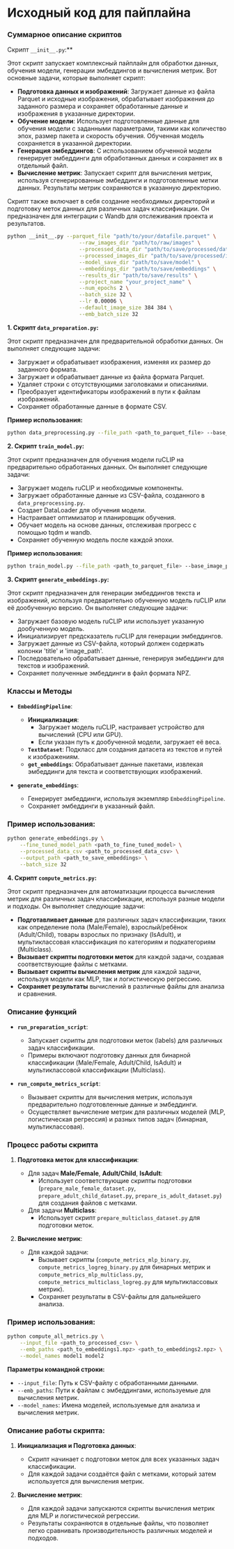  # Исходный код для пайплайна
### Суммарное описание скриптов
Скрипт `__init__.py`:**

Этот скрипт запускает комплексный пайплайн для обработки данных, обучения модели, генерации эмбеддингов и вычисления метрик. Вот основные задачи, которые выполняет скрипт:

- **Подготовка данных и изображений**: Загружает данные из файла Parquet и исходные изображения, обрабатывает изображения до заданного размера и сохраняет обработанные данные и изображения в указанные директории.
- **Обучение модели**: Использует подготовленные данные для обучения модели с заданными параметрами, такими как количество эпох, размер пакета и скорость обучения. Обученная модель сохраняется в указанной директории.
- **Генерация эмбеддингов**: С использованием обученной модели генерирует эмбеддинги для обработанных данных и сохраняет их в отдельный файл.
- **Вычисление метрик**: Запускает скрипт для вычисления метрик, используя сгенерированные эмбеддинги и подготовленные метки данных. Результаты метрик сохраняются в указанную директорию.

Скрипт также включает в себя создание необходимых директорий и подготовку меток данных для различных задач классификации. Он предназначен для интеграции с Wandb для отслеживания проекта и результатов.

```bash
python __init__.py --parquet_file "path/to/your/datafile.parquet" \
                       --raw_images_dir "path/to/raw/images" \
                       --processed_data_dir "path/to/save/processed/data" \
                       --processed_images_dir "path/to/save/processed/images" \
                       --model_save_dir "path/to/save/model" \
                       --embeddings_dir "path/to/save/embeddings" \
                       --results_dir "path/to/save/results" \
                       --project_name "your_project_name" \
                       --num_epochs 2 \
                       --batch_size 32 \
                       --lr 0.00006 \
                       --default_image_size 384 384 \
                       --emb_batch_size 32
```

**1. Скрипт `data_preparation.py`:**

Этот скрипт предназначен для предварительной обработки данных. Он выполняет следующие задачи:
- Загружает и обрабатывает изображения, изменяя их размер до заданного формата.
- Загружает и обрабатывает данные из файла формата Parquet.
- Удаляет строки с отсутствующими заголовками и описаниями.
- Преобразует идентификаторы изображений в пути к файлам изображений.
- Сохраняет обработанные данные в формате CSV.

**Пример использования:**
```bash
python data_preprocessing.py --file_path <path_to_parquet_file> --base_image_path <path_to_images> --processed_data_path <path_to_save_processed_data> --processed_images_path <path_to_save_resized_images> --default_image_size 384 384
```

**2. Скрипт `train_model.py`:**

Этот скрипт предназначен для обучения модели ruCLIP на предварительно обработанных данных. Он выполняет следующие задачи:
- Загружает модель ruCLIP и необходимые компоненты.
- Загружает обработанные данные из CSV-файла, созданного в `data_preprocessing.py`.
- Создает DataLoader для обучения модели.
- Настраивает оптимизатор и планировщик обучения.
- Обучает модель на основе данных, отслеживая прогресс с помощью tqdm и wandb.
- Сохраняет обученную модель после каждой эпохи.

**Пример использования:**
```bash
python train_model.py --file_path <path_to_parquet_file> --base_image_path <path_to_images> --processed_data_path <path_to_processed_csv> --model_save_path <path_to_save_model> --project_name fine-tuning-ruclip --num_epochs 2 --batch_size 32 --lr 1e-6
```

**3. Скрипт `generate_embeddings.py`:**

Этот скрипт предназначен для генерации эмбеддингов текста и изображений, используя предварительно обученную модель ruCLIP или её дообученную версию. Он выполняет следующие задачи:

- Загружает базовую модель ruCLIP или использует указанную дообученную модель.
- Инициализирует предсказатель ruCLIP для генерации эмбеддингов.
- Загружает данные из CSV-файла, который должен содержать колонки 'title' и 'image_path'.
- Последовательно обрабатывает данные, генерируя эмбеддинги для текстов и изображений.
- Сохраняет полученные эмбеддинги в файл формата NPZ.

### Классы и Методы

- **`EmbeddingPipeline`**:
  - **Инициализация**:
    - Загружает модель ruCLIP, настраивает устройство для вычислений (CPU или GPU).
    - Если указан путь к дообученной модели, загружает её веса.
  - **`TextDataset`**: Подкласс для создания датасета из текстов и путей к изображениям.
  - **`get_embeddings`**: Обрабатывает данные пакетами, извлекая эмбеддинги для текста и соответствующих изображений.

- **`generate_embeddings`**:
  - Генерирует эмбеддинги, используя экземпляр `EmbeddingPipeline`.
  - Сохраняет эмбеддинги в указанный файл.

### Пример использования:

```bash
python generate_embeddings.py \
    --fine_tuned_model_path <path_to_fine_tuned_model> \
    --processed_data_csv <path_to_processed_data_csv> \
    --output_path <path_to_save_embeddings> \
    --batch_size 32
```


**4. Скрипт `compute_metrics.py`:**

Этот скрипт предназначен для автоматизации процесса вычисления метрик для различных задач классификации, используя разные модели и подходы. Он выполняет следующие задачи:

- **Подготавливает данные** для различных задач классификации, таких как определение пола (Male/Female), взрослый/ребёнок (Adult/Child), товары взрослых по признаку (IsAdult), и мультиклассовая классификация по категориям и подкатегориям (Multiclass).
- **Вызывает скрипты подготовки меток** для каждой задачи, создавая соответствующие файлы с метками.
- **Вызывает скрипты вычисления метрик** для каждой задачи, используя модели как MLP, так и логистическую регрессию.
- **Сохраняет результаты** вычислений в различные файлы для анализа и сравнения.

### Описание функций

- **`run_preparation_script`**:
  - Запускает скрипты для подготовки меток (labels) для различных задач классификации.
  - Примеры включают подготовку данных для бинарной классификации (Male/Female, Adult/Child, IsAdult) и мультиклассовой классификации (Multiclass).

- **`run_compute_metrics_script`**:
  - Вызывает скрипты для вычисления метрик, используя предварительно подготовленные данные и эмбеддинги.
  - Осуществляет вычисление метрик для различных моделей (MLP, логистическая регрессия) и разных типов задач (бинарная, мультиклассовая).

### Процесс работы скрипта

1. **Подготовка меток для классификации**:
   - Для задач **Male/Female**, **Adult/Child**, **IsAdult**:
     - Использует соответствующие скрипты подготовки (`prepare_male_female_dataset.py`, `prepare_adult_child_dataset.py`, `prepare_is_adult_dataset.py`) для создания файлов с метками.
   - Для задачи **Multiclass**:
     - Использует скрипт `prepare_multiclass_dataset.py` для подготовки меток.

2. **Вычисление метрик**:
   - Для каждой задачи:
     - Вызывает скрипты (`compute_metrics_mlp_binary.py`, `compute_metrics_logreg_binary.py` для бинарных метрик и `compute_metrics_mlp_multiclass.py`, `compute_metrics_multiclass_logreg.py` для мультиклассовых метрик).
     - Сохраняет результаты в CSV-файлы для дальнейшего анализа.

### Пример использования:

```bash
python compute_all_metrics.py \
    --input_file <path_to_processed_csv> \
    --emb_paths <path_to_embeddings1.npz> <path_to_embeddings2.npz> \
    --model_names model1 model2
```

**Параметры командной строки:**

- `--input_file`: Путь к CSV-файлу с обработанными данными.
- `--emb_paths`: Пути к файлам с эмбеддингами, используемые для вычисления метрик.
- `--model_names`: Имена моделей, используемые для анализа и вычисления метрик.

### Описание работы скрипта:

1. **Инициализация и Подготовка данных**:
   - Скрипт начинает с подготовки меток для всех указанных задач классификации.
   - Для каждой задачи создаётся файл с метками, который затем используется для вычисления метрик.

2. **Вычисление метрик**:
   - Для каждой задачи запускаются скрипты вычисления метрик для MLP и логистической регрессии.
   - Результаты сохраняются в отдельные файлы, что позволяет легко сравнивать производительность различных моделей и подходов.


